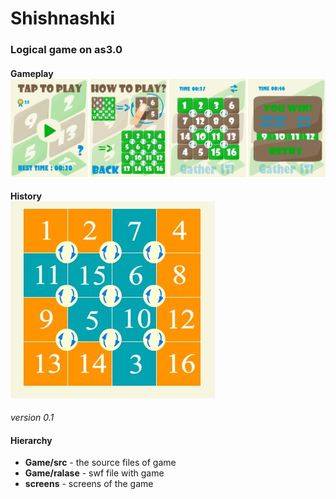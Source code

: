 # Shishnashki
### Logical game on as3.0 <br/>
#### Gameplay <br/>![Gameplay](/screens/gameplay.JPG)<br/>
#### History <br/>![version 0.1](/screens/scr.JPG)<br/>
*version 0.1*
#### Hierarchy <br/>
 <ul>
    <li><b>Game/src</b> - the source files of game</li>
    <li><b>Game/ralase</b> - swf file with game</li>
    <li><b>screens</b> - screens of the game</li>
 </ul>

